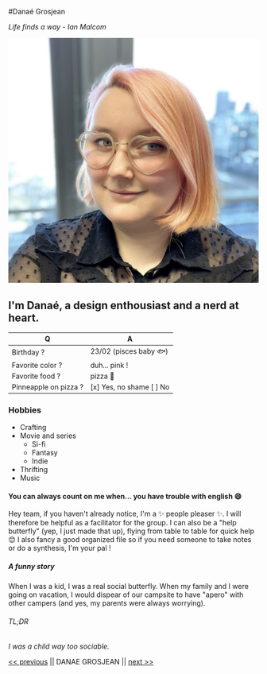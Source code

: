 #Danaé Grosjean

*Life finds a way - Ian Malcom*

![profile picture](DGpic.jpg)

## I'm Danaé, a design enthousiast and a nerd at heart.

| Q | A |
| ----------- | ----------- |
| Birthday ? | 23/02 (pisces baby :fish:) |
| Favorite color ? | duh... pink ! |
| Favorite food ? | pizza :pizza: |
| Pinneapple on pizza ? |[x] Yes, no shame [ ] No|

### Hobbies
- Crafting
- Movie and series
    *  Si-fi
    * Fantasy
    * Indie
- Thrifting
- Music

#### You can always count on me when... you have trouble with english :smile:

Hey team, if you haven't already notice, I'm a :sparkles: people pleaser :sparkles:. I will therefore be helpful as a facilitator for the group. I can also be a "help butterfly" (yep, I just made that up), flying from table to table for quick help :blush:
I also fancy a good organized file so if you need someone to take notes or do a synthesis, I'm your pal !

##### A funny story

When I was a kid, I was a real social butterfly. When my family and I were going on vacation, I would dispear of our campsite to have "apero" with other campers (and yes, my parents were always worrying).

###### TL;DR

*I was a child way too sociable.*

[<< previous](https://github.com/ColinHuart/MarkdownProfile) || DANAE GROSJEAN || [next >>](https://github.com/DAbranka/markdown-challenge)
